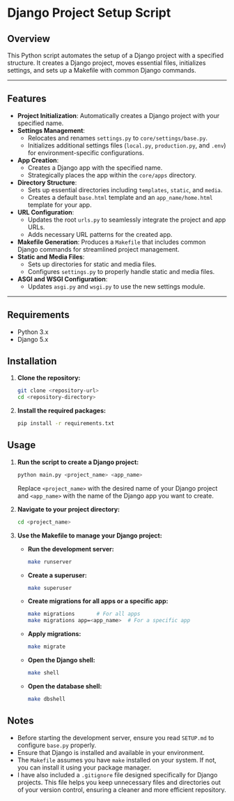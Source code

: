 # Django Project Setup Script

## Overview

This Python script automates the setup of a Django project with a specified structure. It creates a Django project, moves essential files, initializes settings, and sets up a Makefile with common Django commands.

---
## Features

- **Project Initialization**: Automatically creates a Django project with your specified name.
- **Settings Management**: 
  - Relocates and renames `settings.py` to `core/settings/base.py`.
  - Initializes additional settings files (`local.py`, `production.py`, and `.env`) for environment-specific configurations.
- **App Creation**: 
  - Creates a Django app with the specified name.
  - Strategically places the app within the `core/apps` directory.
- **Directory Structure**: 
  - Sets up essential directories including `templates`, `static`, and `media`.
  - Creates a default `base.html` template and an `app_name/home.html` template for your app.
- **URL Configuration**: 
  - Updates the root `urls.py` to seamlessly integrate the project and app URLs.
  - Adds necessary URL patterns for the created app.
- **Makefile Generation**: Produces a `Makefile` that includes common Django commands for streamlined project management.
- **Static and Media Files**: 
  - Sets up directories for static and media files.
  - Configures `settings.py` to properly handle static and media files.
- **ASGI and WSGI Configuration**: 
  - Updates `asgi.py` and `wsgi.py` to use the new settings module.
---
## Requirements

- Python 3.x
- Django 5.x

## Installation

1. **Clone the repository:**

    ```bash
    git clone <repository-url>
    cd <repository-directory>
    ```

2. **Install the required packages:**

    ```bash
    pip install -r requirements.txt
    ```

## Usage

1. **Run the script to create a Django project:**

    ```bash
    python main.py <project_name> <app_name>
    ```

   Replace `<project_name>` with the desired name of your Django project and `<app_name>` with the name of the Django app you want to create.

2. **Navigate to your project directory:**

    ```bash
    cd <project_name>
    ```

3. **Use the Makefile to manage your Django project:**

    - **Run the development server:**

      ```bash
      make runserver
      ```

    - **Create a superuser:**

      ```bash
      make superuser
      ```

    - **Create migrations for all apps or a specific app:**

      ```bash
      make migrations       # For all apps
      make migrations app=<app_name>  # For a specific app
      ```

    - **Apply migrations:**

      ```bash
      make migrate
      ```

    - **Open the Django shell:**

      ```bash
      make shell
      ```

    - **Open the database shell:**

      ```bash
      make dbshell
      ```

## Notes

- Before starting the development server, ensure you read `SETUP.md` to configure `base.py` properly.
- Ensure that Django is installed and available in your environment.
- The `Makefile` assumes you have `make` installed on your system. If not, you can install it using your package manager.
- I have also included a `.gitignore` file designed specifically for Django projects. This file helps you keep unnecessary files and directories out of your version control, ensuring a cleaner and more efficient repository.


